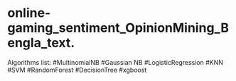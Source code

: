 # online-gaming_sentiment_OpinionMining_Bengla_text.
Algorithms list:
#MultinomialNB
#Gaussian NB
#LogisticRegression
#KNN
#SVM
#RandomForest
#DecisionTree
#xgboost
